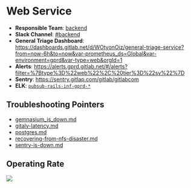 <!-- MARKER: do not edit this section directly. Edit services/service-mappings.yml then run scripts/generate-docs -->
#  Web Service

* **Responsible Team**: [backend](https://about.gitlab.com/handbook/engineering/dev-backend/)
* **Slack Channel**: [#backend](https://gitlab.slack.com/archives/production/backend)
* **General Triage Dashboard**: https://dashboards.gitlab.net/d/WOtyonOiz/general-triage-service?from=now-6h&to=now&var-prometheus_ds=Global&var-environment=gprd&var-type=web&orgId=1
* **Alerts**: https://alerts.gprd.gitlab.net/#/alerts?filter=%7Btype%3D%22web%22%2C%20tier%3D%22sv%22%7D
* **Sentry**: https://sentry.gitlap.com/gitlab/gitlabcom
* **ELK**: [`pubsub-rails-inf-gprd-*`](https://log.gitlab.net/goto/5e1aa9dac377ff2282c70748e9278860)

## Troubleshooting Pointers

* [gemnasium_is_down.md](gemnasium_is_down.md)
* [gitaly-latency.md](gitaly-latency.md)
* [postgres.md](postgres.md)
* [recovering-from-nfs-disaster.md](recovering-from-nfs-disaster.md)
* [sentry-is-down.md](sentry-is-down.md)

## Operating Rate

![](https://dashboards.gitlab.com/render/d-solo/WOtyonOiz/general-triage-service?from=now-24h&to=now&var-prometheus_ds=Global&var-environment=gprd&var-type=web&orgId=1&panelId=12&width=1200&height=600&tz=UTC&theme=light)

<!-- END_MARKER -->
